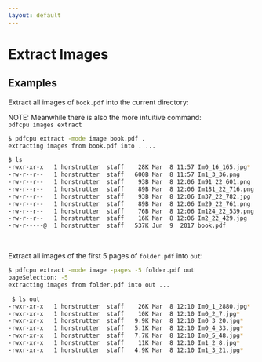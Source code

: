 ```yaml
---
layout: default
---
```


# Extract Images

## Examples

Extract all images of `book.pdf` into the current directory:

NOTE: Meanwhile there is also the more intuitive command: <br>
`pdfcpu images extract`

```sh
$ pdfcpu extract -mode image book.pdf .
extracting images from book.pdf into . ...

$ ls
-rwxr-xr-x   1 horstrutter  staff    28K Mar  8 11:57 Im0_16_165.jpg*
-rw-r--r--   1 horstrutter  staff   600B Mar  8 11:57 Im1_3_36.png
-rw-r--r--   1 horstrutter  staff    93B Mar  8 12:06 Im91_22_601.png
-rw-r--r--   1 horstrutter  staff    89B Mar  8 12:06 Im181_22_716.png
-rw-r--r--   1 horstrutter  staff    93B Mar  8 12:06 Im37_22_782.jpg
-rw-r--r--   1 horstrutter  staff    89B Mar  8 12:06 Im29_22_761.png
-rw-r--r--   1 horstrutter  staff    76B Mar  8 12:06 Im124_22_539.png
-rw-r--r--   1 horstrutter  staff    16K Mar  8 12:06 Im2_22_429.jpg
-rw-r-----@  1 horstrutter  staff   537K Jun  9  2017 book.pdf
```

<br>

Extract all images of the first 5 pages of `folder.pdf` into `out`:

```sh
$ pdfcpu extract -mode image -pages -5 folder.pdf out
pageSelection: -5
extracting images from folder.pdf into out ...

 $ ls out
-rwxr-xr-x   1 horstrutter  staff    26K Mar  8 12:10 Im0_1_2880.jpg*
-rwxr-xr-x   1 horstrutter  staff    10K Mar  8 12:10 Im0_2_7.jpg*
-rwxr-xr-x   1 horstrutter  staff   9.9K Mar  8 12:10 Im0_3_20.jpg*
-rwxr-xr-x   1 horstrutter  staff   5.1K Mar  8 12:10 Im0_4_33.jpg*
-rwxr-xr-x   1 horstrutter  staff   7.7K Mar  8 12:10 Im0_5_48.jpg*
-rwxr-xr-x   1 horstrutter  staff    11K Mar  8 12:10 Im1_2_8.jpg*
-rwxr-xr-x   1 horstrutter  staff   4.9K Mar  8 12:10 Im1_3_21.jpg*
```